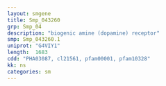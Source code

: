 ```yaml
---
layout: smgene
title: Smp_043260
grp: Smp_04
description: "biogenic amine (dopamine) receptor"
smp: Smp_043260.1
uniprot: "G4VIY1"
length:  1683
cdd: "PHA03087, cl21561, pfam00001, pfam10328"
kk: ns
categories: sm
---
```

